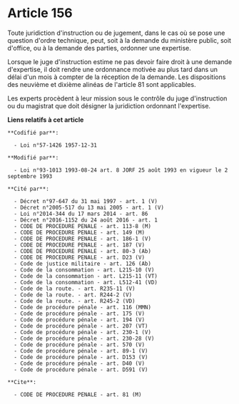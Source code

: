 # Article 156

Toute juridiction d'instruction ou de jugement, dans le cas où se pose une question d'ordre technique, peut, soit à la
demande du ministère public, soit d'office, ou à la demande des parties, ordonner une expertise.

Lorsque le juge d'instruction estime ne pas devoir faire droit à une demande d'expertise, il doit rendre une ordonnance
motivée au plus tard dans un délai d'un mois à compter de la réception de la demande. Les dispositions des neuvième et
dixième alinéas de l'article 81 sont applicables.

Les experts procèdent à leur mission sous le contrôle du juge d'instruction ou du magistrat que doit désigner la juridiction
ordonnant l'expertise.

**Liens relatifs à cet article**

	**Codifié par**:

	  - Loi n°57-1426 1957-12-31

	**Modifié par**:

	  - Loi n°93-1013 1993-08-24 art. 8 JORF 25 août 1993 en vigueur le 2 septembre 1993

	**Cité par**:

	  - Décret n°97-647 du 31 mai 1997 - art. 1 (V)
	  - Décret n°2005-517 du 13 mai 2005 - art. 1 (V)
	  - Loi n°2014-344 du 17 mars 2014 - art. 86
	  - Décret n°2016-1152 du 24 août 2016 - art. 1
	  - CODE DE PROCEDURE PENALE - art. 113-8 (M)
	  - CODE DE PROCEDURE PENALE - art. 149 (M)
	  - CODE DE PROCEDURE PENALE - art. 186-1 (V)
	  - CODE DE PROCEDURE PENALE - art. 187 (V)
	  - CODE DE PROCEDURE PENALE - art. 80-3 (Ab)
	  - CODE DE PROCEDURE PENALE - art. D23 (V)
	  - Code de justice militaire - art. 126 (Ab)
	  - Code de la consommation - art. L215-10 (V)
	  - Code de la consommation - art. L215-11 (VT)
	  - Code de la consommation - art. L512-41 (VD)
	  - Code de la route. - art. R235-11 (V)
	  - Code de la route. - art. R244-2 (V)
	  - Code de la route. - art. R245-2 (VD)
	  - Code de procédure pénale - art. 116 (MMN)
	  - Code de procédure pénale - art. 175 (V)
	  - Code de procédure pénale - art. 194 (V)
	  - Code de procédure pénale - art. 207 (VT)
	  - Code de procédure pénale - art. 230-1 (V)
	  - Code de procédure pénale - art. 230-28 (V)
	  - Code de procédure pénale - art. 570 (V)
	  - Code de procédure pénale - art. 89-1 (V)
	  - Code de procédure pénale - art. D153 (V)
	  - Code de procédure pénale - art. D40 (V)
	  - Code de procédure pénale - art. D591 (V)

	**Cite**:

	  - CODE DE PROCEDURE PENALE - art. 81 (M)

